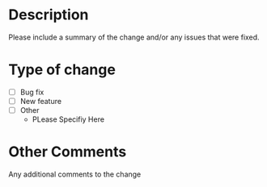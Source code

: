 # Description

Please include a summary of the change and/or any issues that were fixed.

# Type of change

- [ ] Bug fix
- [ ] New feature
- [ ] Other
    - PLease Specifiy Here

# Other Comments

Any additional comments to the change
